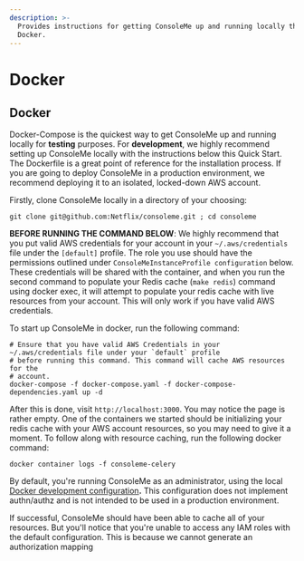 ```yaml
---
description: >-
  Provides instructions for getting ConsoleMe up and running locally through
  Docker.
---
```


# Docker

## Docker

Docker-Compose is the quickest way to get ConsoleMe up and running locally for **testing** purposes. For **development**, we highly recommend setting up ConsoleMe locally with the instructions below this Quick Start. The Dockerfile is a great point of reference for the installation process. If you are going to deploy ConsoleMe in a production environment, we recommend deploying it to an isolated, locked-down AWS account.

Firstly, clone ConsoleMe locally in a directory of your choosing:

```text
git clone git@github.com:Netflix/consoleme.git ; cd consoleme
```

**BEFORE RUNNING THE COMMAND BELOW**: We highly recommend that you put valid AWS credentials for your account in your `~/.aws/credentials` file under the `[default]` profile. The role you use should have the permissions outlined under `ConsoleMeInstanceProfile configuration` below. These credentials will be shared with the container, and when you run the second command to populate your Redis cache \(`make redis`\) command using docker exec, it will attempt to populate your redis cache with live resources from your account. This will only work if you have valid AWS credentials.

To start up ConsoleMe in docker, run the following command:

```text
# Ensure that you have valid AWS Credentials in your ~/.aws/credentials file under your `default` profile
# before running this command. This command will cache AWS resources for the
# account.
docker-compose -f docker-compose.yaml -f docker-compose-dependencies.yaml up -d
```

After this is done, visit `http://localhost:3000`. You may notice the page is rather empty. One of the containers we started should be initializing your redis cache with your AWS account resources, so you may need to give it a moment. To follow along with resource caching, run the following docker command:

```text
docker container logs -f consoleme-celery
```

By default, you're running ConsoleMe as an administrator, using the local [Docker development configuration](example_config/example_config_docker_development.yaml)**.** This configuration does not implement authn/authz and is not intended to be used in a production environment.

If successful, ConsoleMe should have been able to cache all of your resources. But you'll notice that you're unable to access any IAM roles with the default configuration. This is because we cannot generate an authorization mapping 

